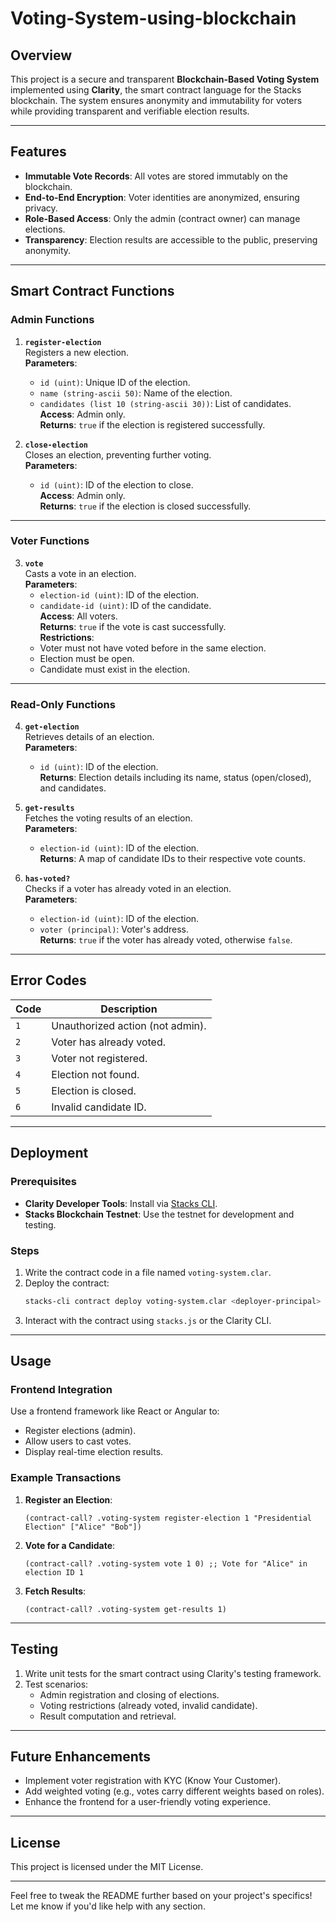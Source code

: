 # Voting-System-using-blockchain


## **Overview**

This project is a secure and transparent **Blockchain-Based Voting System** implemented using **Clarity**, the smart contract language for the Stacks blockchain. The system ensures anonymity and immutability for voters while providing transparent and verifiable election results.

---

## **Features**

- **Immutable Vote Records**: All votes are stored immutably on the blockchain.
- **End-to-End Encryption**: Voter identities are anonymized, ensuring privacy.
- **Role-Based Access**: Only the admin (contract owner) can manage elections.
- **Transparency**: Election results are accessible to the public, preserving anonymity.

---

## **Smart Contract Functions**

### **Admin Functions**
1. **`register-election`**  
   Registers a new election.  
   **Parameters**:
   - `id (uint)`: Unique ID of the election.
   - `name (string-ascii 50)`: Name of the election.
   - `candidates (list 10 (string-ascii 30))`: List of candidates.  
   **Access**: Admin only.  
   **Returns**: `true` if the election is registered successfully.

2. **`close-election`**  
   Closes an election, preventing further voting.  
   **Parameters**:
   - `id (uint)`: ID of the election to close.  
   **Access**: Admin only.  
   **Returns**: `true` if the election is closed successfully.

---

### **Voter Functions**
3. **`vote`**  
   Casts a vote in an election.  
   **Parameters**:
   - `election-id (uint)`: ID of the election.
   - `candidate-id (uint)`: ID of the candidate.  
   **Access**: All voters.  
   **Returns**: `true` if the vote is cast successfully.  
   **Restrictions**:
   - Voter must not have voted before in the same election.
   - Election must be open.
   - Candidate must exist in the election.

---

### **Read-Only Functions**
4. **`get-election`**  
   Retrieves details of an election.  
   **Parameters**:
   - `id (uint)`: ID of the election.  
   **Returns**: Election details including its name, status (open/closed), and candidates.

5. **`get-results`**  
   Fetches the voting results of an election.  
   **Parameters**:
   - `election-id (uint)`: ID of the election.  
   **Returns**: A map of candidate IDs to their respective vote counts.

6. **`has-voted?`**  
   Checks if a voter has already voted in an election.  
   **Parameters**:
   - `election-id (uint)`: ID of the election.
   - `voter (principal)`: Voter's address.  
   **Returns**: `true` if the voter has already voted, otherwise `false`.

---

## **Error Codes**

| Code | Description                       |
|------|-----------------------------------|
| `1`  | Unauthorized action (not admin). |
| `2`  | Voter has already voted.          |
| `3`  | Voter not registered.             |
| `4`  | Election not found.               |
| `5`  | Election is closed.               |
| `6`  | Invalid candidate ID.             |

---

## **Deployment**

### **Prerequisites**
- **Clarity Developer Tools**: Install via [Stacks CLI](https://docs.stacks.co/).
- **Stacks Blockchain Testnet**: Use the testnet for development and testing.

### **Steps**
1. Write the contract code in a file named `voting-system.clar`.
2. Deploy the contract:
   ```bash
   stacks-cli contract deploy voting-system.clar <deployer-principal>
   ```
3. Interact with the contract using `stacks.js` or the Clarity CLI.

---

## **Usage**

### **Frontend Integration**
Use a frontend framework like React or Angular to:
- Register elections (admin).
- Allow users to cast votes.
- Display real-time election results.

### **Example Transactions**
1. **Register an Election**:
   ```clarity
   (contract-call? .voting-system register-election 1 "Presidential Election" ["Alice" "Bob"])
   ```

2. **Vote for a Candidate**:
   ```clarity
   (contract-call? .voting-system vote 1 0) ;; Vote for "Alice" in election ID 1
   ```

3. **Fetch Results**:
   ```clarity
   (contract-call? .voting-system get-results 1)
   ```

---

## **Testing**

1. Write unit tests for the smart contract using Clarity's testing framework.
2. Test scenarios:
   - Admin registration and closing of elections.
   - Voting restrictions (already voted, invalid candidate).
   - Result computation and retrieval.

---

## **Future Enhancements**
- Implement voter registration with KYC (Know Your Customer).
- Add weighted voting (e.g., votes carry different weights based on roles).
- Enhance the frontend for a user-friendly voting experience.

---

## **License**
This project is licensed under the MIT License.

--- 

Feel free to tweak the README further based on your project's specifics! Let me know if you'd like help with any section.